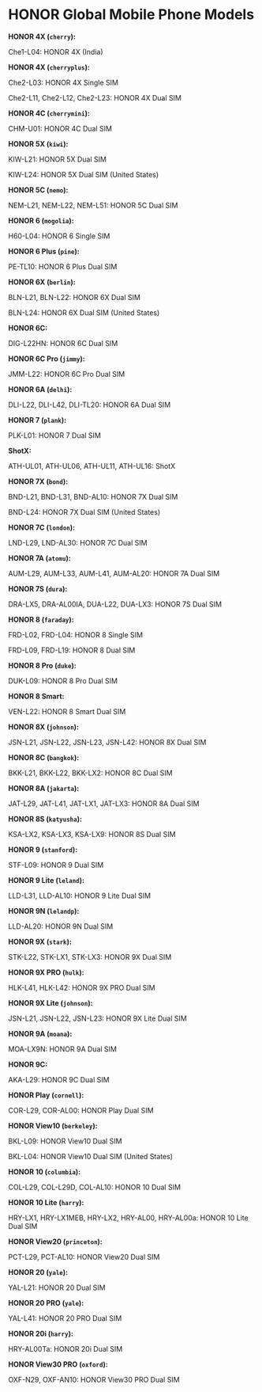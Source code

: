 # HONOR Global Mobile Phone Models

**HONOR 4X (`cherry`):**

Che1-L04: HONOR 4X (India)

**HONOR 4X (`cherryplus`):**

Che2-L03: HONOR 4X Single SIM

Che2-L11, Che2-L12, Che2-L23: HONOR 4X Dual SIM

**HONOR 4C (`cherrymini`):**

CHM-U01: HONOR 4C Dual SIM

**HONOR 5X (`kiwi`):**

KIW-L21: HONOR 5X Dual SIM

KIW-L24: HONOR 5X Dual SIM (United States)

**HONOR 5C (`nemo`):**

NEM-L21, NEM-L22, NEM-L51: HONOR 5C Dual SIM

**HONOR 6 (`mogolia`):**

H60-L04: HONOR 6 Single SIM

**HONOR 6 Plus (`pine`):**

PE-TL10: HONOR 6 Plus Dual SIM

**HONOR 6X (`berlin`):**

BLN-L21, BLN-L22: HONOR 6X Dual SIM

BLN-L24: HONOR 6X Dual SIM (United States)

**HONOR 6C:**

DIG-L22HN: HONOR 6C Dual SIM

**HONOR 6C Pro (`jimmy`):**

JMM-L22: HONOR 6C Pro Dual SIM

**HONOR 6A (`delhi`):**

DLI-L22, DLI-L42, DLI-TL20: HONOR 6A Dual SIM

**HONOR 7 (`plank`):**

PLK-L01: HONOR 7 Dual SIM

**ShotX:**

ATH-UL01, ATH-UL06, ATH-UL11, ATH-UL16: ShotX

**HONOR 7X (`bond`):**

BND-L21, BND-L31, BND-AL10: HONOR 7X Dual SIM

BND-L24: HONOR 7X Dual SIM (United States)

**HONOR 7C (`london`):**

LND-L29, LND-AL30: HONOR 7C Dual SIM

**HONOR 7A (`atomu`):**

AUM-L29, AUM-L33, AUM-L41, AUM-AL20: HONOR 7A Dual SIM

**HONOR 7S (`dura`):**

DRA-LX5, DRA-AL00IA, DUA-L22, DUA-LX3: HONOR 7S Dual SIM

**HONOR 8 (`faraday`):**

FRD-L02, FRD-L04: HONOR 8 Single SIM

FRD-L09, FRD-L19: HONOR 8 Dual SIM

**HONOR 8 Pro (`duke`):**

DUK-L09: HONOR 8 Pro Dual SIM

**HONOR 8 Smart:**

VEN-L22: HONOR 8 Smart Dual SIM

**HONOR 8X (`johnson`):**

JSN-L21, JSN-L22, JSN-L23, JSN-L42: HONOR 8X Dual SIM

**HONOR 8C (`bangkok`):**

BKK-L21, BKK-L22, BKK-LX2: HONOR 8C Dual SIM

**HONOR 8A (`jakarta`):**

JAT-L29, JAT-L41, JAT-LX1, JAT-LX3: HONOR 8A Dual SIM

**HONOR 8S (`katyusha`):**

KSA-LX2, KSA-LX3, KSA-LX9: HONOR 8S Dual SIM

**HONOR 9 (`stanford`):**

STF-L09: HONOR 9 Dual SIM

**HONOR 9 Lite (`leland`):**

LLD-L31, LLD-AL10: HONOR 9 Lite Dual SIM

**HONOR 9N (`lelandp`):**

LLD-AL20: HONOR 9N Dual SIM

**HONOR 9X (`stark`):**

STK-L22, STK-LX1, STK-LX3: HONOR 9X Dual SIM

**HONOR 9X PRO (`hulk`):**

HLK-L41, HLK-L42: HONOR 9X PRO Dual SIM

**HONOR 9X Lite (`johnson`):**

JSN-L21, JSN-L22, JSN-L23: HONOR 9X Lite Dual SIM

**HONOR 9A (`moana`):**

MOA-LX9N: HONOR 9A Dual SIM

**HONOR 9C:**

AKA-L29: HONOR 9C Dual SIM

**HONOR Play (`cornell`):**

COR-L29, COR-AL00: HONOR Play Dual SIM

**HONOR View10 (`berkeley`):**

BKL-L09: HONOR View10 Dual SIM

BKL-L04: HONOR View10 Dual SIM (United States)

**HONOR 10 (`columbia`):**

COL-L29, COL-L29D, COL-AL10: HONOR 10 Dual SIM

**HONOR 10 Lite (`harry`):**

HRY-LX1, HRY-LX1MEB, HRY-LX2, HRY-AL00, HRY-AL00a: HONOR 10 Lite Dual SIM

**HONOR View20 (`princeton`):**

PCT-L29, PCT-AL10: HONOR View20 Dual SIM

**HONOR 20 (`yale`):**

YAL-L21: HONOR 20 Dual SIM

**HONOR 20 PRO (`yale`):**

YAL-L41: HONOR 20 PRO Dual SIM

**HONOR 20i (`harry`):**

HRY-AL00Ta: HONOR 20i Dual SIM

**HONOR View30 PRO (`oxford`):**

OXF-N29, OXF-AN10: HONOR View30 PRO Dual SIM
